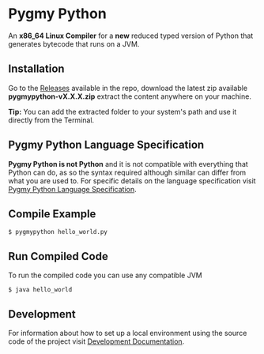# Pygmy Python
An **x86_64 Linux Compiler** for a **new** reduced typed version of Python that generates bytecode that runs on a JVM.

## Installation
Go to the [Releases](https://github.com/caotic-co/Pygmy-Python/releases) available in the repo,
download the latest zip available **pygmypython-vX.X.X.zip** extract the content
anywhere on your machine.

**Tip:** You can add the extracted folder to your system's path and use it directly from the Terminal.

## Pygmy Python Language Specification
**Pygmy Python is not Python** and it is not compatible with everything that Python can do, as so the syntax
required although similar can differ from what you are used to. For specific details on the language specification
visit [Pygmy Python Language Specification](https://github.com/caotic-co/Pygmy-Python/tree/master/docs/pygmypython_spec).

## Compile Example
```
$ pygmypython hello_world.py
```

## Run Compiled Code
To run the compiled code you can use any compatible JVM

```
$ java hello_world
```

## Development
For information about how to set up a local environment using the source code of the project
visit [Development Documentation](https://github.com/caotic-co/Pygmy-Python/tree/master/docs/development).
